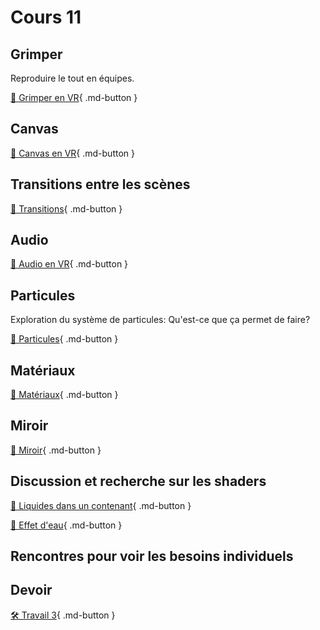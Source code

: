 # Cours 11
## Grimper
Reproduire le tout en équipes. 

[📝 Grimper en VR](unity/grimper.md){ .md-button }

## Canvas

[📝 Canvas en VR](unity/ui_vr.md){ .md-button }

## Transitions entre les scènes

[📝 Transitions](unity/transitions.md){ .md-button }

## Audio

[📝 Audio en VR](unity/audio_vr.md){ .md-button }


## Particules
Exploration du système de particules: Qu'est-ce que ça permet de faire? 

[📝 Particules](unity/particules.md){ .md-button }

## Matériaux

[📝 Matériaux](unity/materiaux.md){ .md-button }

## Miroir

[📝 Miroir](unity/miroir.md){ .md-button }


## Discussion et recherche sur les shaders
[📝 Liquides dans un contenant](https://www.youtube.com/watch?v=tI3USKIbnh0&t=493s ){ .md-button }      

[📝 Effet d'eau](https://www.youtube.com/watch?v=Vg0L9aCRWPE&t=2s){ .md-button }


## Rencontres pour voir les besoins individuels

## Devoir

[🛠️ Travail 3](./consignes/travail3.md){ .md-button }
